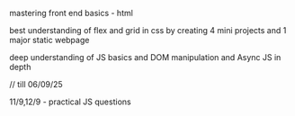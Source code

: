 mastering front end basics -
html

best understanding  of flex and grid in css by creating 4 mini projects
and 1 major static webpage

deep understanding of JS basics and DOM manipulation and Async JS in depth 

// till 06/09/25 

11/9,12/9 - practical JS questions

